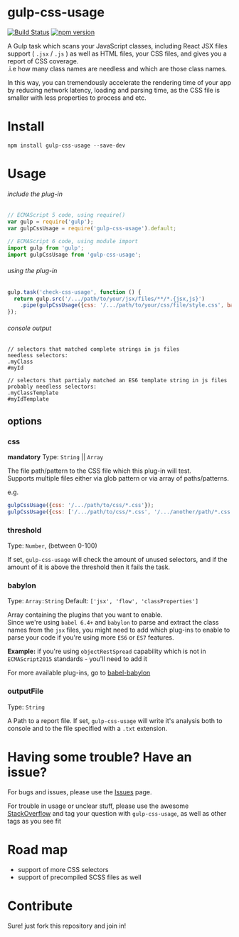 # gulp-css-usage

[![Build Status](https://travis-ci.org/zivl/gulp-css-usage.svg?branch=master)](https://travis-ci.org/zivl/gulp-css-usage)
[![npm version](https://badge.fury.io/js/gulp-css-usage@2x.png)](https://badge.fury.io/js/gulp-css-usage)

A Gulp task which scans your JavaScript classes, including React JSX files support ( `.jsx` / `.js`  ) as well as HTML files, your CSS files, and gives you a report of CSS coverage.<br>
.i.e how many class names are needless and which are those class names.

In this way, you can tremendously accelerate the rendering time of your app by reducing network latency, loading and parsing time,
as the CSS file is smaller with less properties to process and etc.


# Install
```
npm install gulp-css-usage --save-dev
```

# Usage
###### include the plug-in
```javascript
// ECMAScript 5 code, using require()
var gulp = require('gulp');
var gulpCssUsage = require('gulp-css-usage').default;
```
```javascript
// ECMAScript 6 code, using module import
import gulp from 'gulp';
import gulpCssUsage from 'gulp-css-usage';
```
###### using the plug-in
```javascript
gulp.task('check-css-usage', function () {
  return gulp.src('/.../path/to/your/jsx/files/**/*.{jsx,js}')
    .pipe(gulpCssUsage({css: '/.../path/to/your/css/file/style.css', babylon:[]}));
});
```
###### console output
```
// selectors that matched complete strings in js files
needless selectors:
.myClass
#myId

// selectors that partialy matched an ES6 template string in js files
probably needless selectors:
.myClassTemplate
#myIdTemplate
```
## options
### css
**mandatory** Type: `String` || `Array`

The file path/pattern to the CSS file which this plug-in will test.<br>
Supports multiple files either via glob pattern or via array of paths/patterns.

e.g.
```javascript
gulpCssUsage({css: '/.../path/to/css/*.css'});
gulpCssUsage({css: ['/.../path/to/css/*.css', '/.../another/path/*.css', '/.../just/a/file/style.css']});
```

### threshold
Type: `Number`, (between 0-100)

If set, `gulp-css-usage` will check the amount of unused selectors, and if the amount of it is above the threshold then it fails the task.


### babylon
Type: `Array:String` Default: `['jsx', 'flow', 'classProperties']`

Array containing the plugins that you want to enable.<br>
Since we're using `babel 6.4+` and `babylon` to parse and extract the class names from the `jsx` files,
you might need to add which plug-ins to enable to parse your code if you're using more `ES6` or `ES7` features.

**Example:** if you're using `objectRestSpread` capability which is not in `ECMAScript2015` standards - you'll need to add it

For more available plug-ins, go to [babel-babylon](https://github.com/babel/babel/tree/master/packages/babylon)

### outputFile
Type: `String`

A Path to a report file. If set, `gulp-css-usage` will write it's analysis both to console and to the file specified with a `.txt` extension.



# Having some trouble? Have an issue?
For bugs and issues, please use the [Issues](https://github.com/zivl/gulp-css-usage/issues) page.

For trouble in usage or unclear stuff, please use the awesome [StackOverflow](http://stackoverflow.com/) and tag your question with `gulp-css-usage`, as well as other tags as you see fit


# Road map
* support of more CSS selectors
* support of precompiled SCSS files as well

# Contribute
Sure! just fork this repository and join in!
